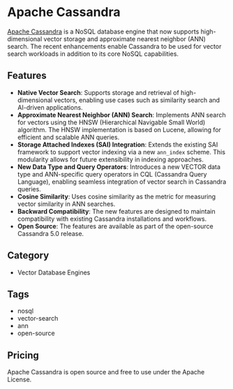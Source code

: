 # Apache Cassandra

[Apache Cassandra](https://cwiki.apache.org/confluence/display/CASSANDRA/CEP-30:+Approximate+Nearest+Neighbor(ANN)+Vector+Search+via+Storage-Attached+Indexes) is a NoSQL database engine that now supports high-dimensional vector storage and approximate nearest neighbor (ANN) search. The recent enhancements enable Cassandra to be used for vector search workloads in addition to its core NoSQL capabilities.

## Features
- **Native Vector Search**: Supports storage and retrieval of high-dimensional vectors, enabling use cases such as similarity search and AI-driven applications.
- **Approximate Nearest Neighbor (ANN) Search**: Implements ANN search for vectors using the HNSW (Hierarchical Navigable Small World) algorithm. The HNSW implementation is based on Lucene, allowing for efficient and scalable ANN queries.
- **Storage Attached Indexes (SAI) Integration**: Extends the existing SAI framework to support vector indexing via a new `ann_index` scheme. This modularity allows for future extensibility in indexing approaches.
- **New Data Type and Query Operators**: Introduces a new VECTOR data type and ANN-specific query operators in CQL (Cassandra Query Language), enabling seamless integration of vector search in Cassandra queries.
- **Cosine Similarity**: Uses cosine similarity as the metric for measuring vector similarity in ANN searches.
- **Backward Compatibility**: The new features are designed to maintain compatibility with existing Cassandra installations and workflows.
- **Open Source**: The features are available as part of the open-source Cassandra 5.0 release.

## Category
- Vector Database Engines

## Tags
- nosql
- vector-search
- ann
- open-source

## Pricing
Apache Cassandra is open source and free to use under the Apache License.
